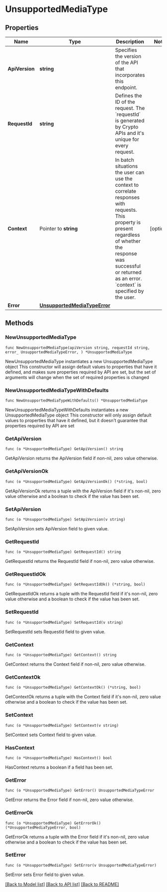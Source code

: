 # UnsupportedMediaType

## Properties

Name | Type | Description | Notes
------------ | ------------- | ------------- | -------------
**ApiVersion** | **string** | Specifies the version of the API that incorporates this endpoint. | 
**RequestId** | **string** | Defines the ID of the request. The &#x60;requestId&#x60; is generated by Crypto APIs and it&#39;s unique for every request. | 
**Context** | Pointer to **string** | In batch situations the user can use the context to correlate responses with requests. This property is present regardless of whether the response was successful or returned as an error. &#x60;context&#x60; is specified by the user. | [optional] 
**Error** | [**UnsupportedMediaTypeError**](UnsupportedMediaTypeError.md) |  | 

## Methods

### NewUnsupportedMediaType

`func NewUnsupportedMediaType(apiVersion string, requestId string, error_ UnsupportedMediaTypeError, ) *UnsupportedMediaType`

NewUnsupportedMediaType instantiates a new UnsupportedMediaType object
This constructor will assign default values to properties that have it defined,
and makes sure properties required by API are set, but the set of arguments
will change when the set of required properties is changed

### NewUnsupportedMediaTypeWithDefaults

`func NewUnsupportedMediaTypeWithDefaults() *UnsupportedMediaType`

NewUnsupportedMediaTypeWithDefaults instantiates a new UnsupportedMediaType object
This constructor will only assign default values to properties that have it defined,
but it doesn't guarantee that properties required by API are set

### GetApiVersion

`func (o *UnsupportedMediaType) GetApiVersion() string`

GetApiVersion returns the ApiVersion field if non-nil, zero value otherwise.

### GetApiVersionOk

`func (o *UnsupportedMediaType) GetApiVersionOk() (*string, bool)`

GetApiVersionOk returns a tuple with the ApiVersion field if it's non-nil, zero value otherwise
and a boolean to check if the value has been set.

### SetApiVersion

`func (o *UnsupportedMediaType) SetApiVersion(v string)`

SetApiVersion sets ApiVersion field to given value.


### GetRequestId

`func (o *UnsupportedMediaType) GetRequestId() string`

GetRequestId returns the RequestId field if non-nil, zero value otherwise.

### GetRequestIdOk

`func (o *UnsupportedMediaType) GetRequestIdOk() (*string, bool)`

GetRequestIdOk returns a tuple with the RequestId field if it's non-nil, zero value otherwise
and a boolean to check if the value has been set.

### SetRequestId

`func (o *UnsupportedMediaType) SetRequestId(v string)`

SetRequestId sets RequestId field to given value.


### GetContext

`func (o *UnsupportedMediaType) GetContext() string`

GetContext returns the Context field if non-nil, zero value otherwise.

### GetContextOk

`func (o *UnsupportedMediaType) GetContextOk() (*string, bool)`

GetContextOk returns a tuple with the Context field if it's non-nil, zero value otherwise
and a boolean to check if the value has been set.

### SetContext

`func (o *UnsupportedMediaType) SetContext(v string)`

SetContext sets Context field to given value.

### HasContext

`func (o *UnsupportedMediaType) HasContext() bool`

HasContext returns a boolean if a field has been set.

### GetError

`func (o *UnsupportedMediaType) GetError() UnsupportedMediaTypeError`

GetError returns the Error field if non-nil, zero value otherwise.

### GetErrorOk

`func (o *UnsupportedMediaType) GetErrorOk() (*UnsupportedMediaTypeError, bool)`

GetErrorOk returns a tuple with the Error field if it's non-nil, zero value otherwise
and a boolean to check if the value has been set.

### SetError

`func (o *UnsupportedMediaType) SetError(v UnsupportedMediaTypeError)`

SetError sets Error field to given value.



[[Back to Model list]](../README.md#documentation-for-models) [[Back to API list]](../README.md#documentation-for-api-endpoints) [[Back to README]](../README.md)


